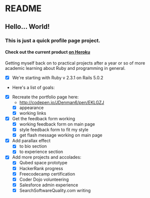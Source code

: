 # README

## Hello... World!
### This is just a quick profile page project.

#### Check out the current product [on Heroku](https://polar-retreat-71474.herokuapp.com)

Getting myself back on to practical projects after a year or so of more
academic learning about Ruby and programming in general.

* [x] We're starting with Ruby v 2.3.1 on  Rails 5.0.2
* Here's a list of goals:
* [x] Recreate the portfolio page here:
  - http://codepen.io/JDenman6/pen/EKLGZJ
  - [x] appearance
  - [x] working links
* [x] Get the feedback form working
  - [x] working feedback form on main page
  - [x] style feedback form to fit my style
  - [x] get flash message working on main page
* [x] Add parallax effect
  - [x] to bio section
  - [x] to experience section
* [x] Add more projects and accolades:
  - [x] Qubed space prototype
  - [x] HackerRank progress
  - [x] Freecodecamp certification
  - [x] Coder Dojo volunteering
  - [x] Salesforce admin experience
  - [x] SearchSoftwareQuality.com writing
